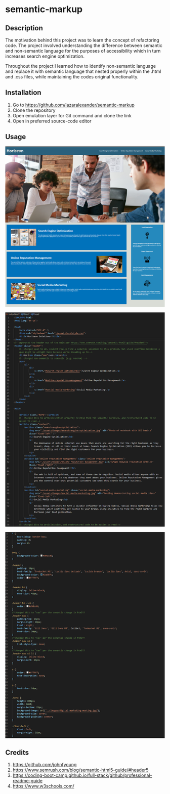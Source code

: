 # semantic-markup

## Description

The motivation behind this project was to learn the concept of refactoring code. The project involved understanding the difference between semantic and non-semantic language for the purposes of accessibility which in turn increases search engine optimization.

Throughout the project I learned how to identify non-semantic language and replace it with semantic language that nested properly within the .html and .css files, while maintaining the codes original functionality.

## Installation

1. Go to https://github.com/lazaralexander/semantic-markup
2. Clone the repository
3. Open emulation layer for Git command and clone the link
4. Open in preferred source-code editor

## Usage

![Screenshot of Website](https://github.com/lazaralexander/semantic-markup/blob/main/assets/images/website.png "Website")

![Screenshot of HTML](https://github.com/lazaralexander/semantic-markup/blob/main/assets/images/html.png "HTML")

![Screenshot of CSS](https://github.com/lazaralexander/semantic-markup/blob/main/assets/images/css.png "CSS")

## Credits

1. https://github.com/johnfyoung
2. https://www.semrush.com/blog/semantic-html5-guide/#header5
3. https://coding-boot-camp.github.io/full-stack/github/professional-readme-guide
4. https://www.w3schools.com/